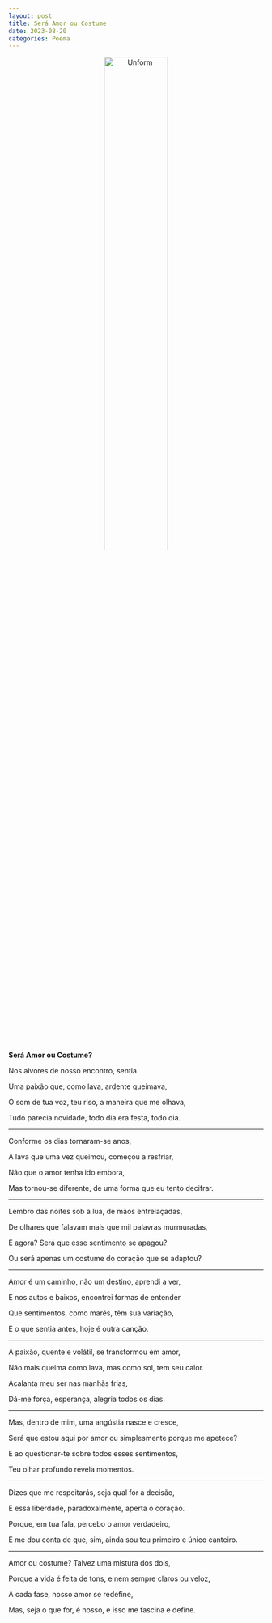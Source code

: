 ```yaml
---
layout: post
title: Será Amor ou Costume
date: 2023-08-20
categories: Poema
---
```


<p align="center">
<img src="{{ site.baseurl }}/images/2023-08-20-Sera-Amor-ou-Costume.png" height="50%" width="50%" alt="Unform" />
</p>

**Será Amor ou Costume?**

Nos alvores de nosso encontro, sentia  

Uma paixão que, como lava, ardente queimava,  

O som de tua voz, teu riso, a maneira que me olhava,  

Tudo parecia novidade, todo dia era festa, todo dia.

---

Conforme os dias tornaram-se anos,  

A lava que uma vez queimou, começou a resfriar,  

Não que o amor tenha ido embora,  

Mas tornou-se diferente, de uma forma que eu tento decifrar.

---

Lembro das noites sob a lua, de mãos entrelaçadas,  

De olhares que falavam mais que mil palavras murmuradas,  

E agora? Será que esse sentimento se apagou?  

Ou será apenas um costume do coração que se adaptou?

---

Amor é um caminho, não um destino, aprendi a ver,  

E nos autos e baixos, encontrei formas de entender  

Que sentimentos, como marés, têm sua variação,  

E o que sentia antes, hoje é outra canção.

---

A paixão, quente e volátil, se transformou em amor,  

Não mais queima como lava, mas como sol, tem seu calor.  

Acalanta meu ser nas manhãs frias,  

Dá-me força, esperança, alegria todos os dias.

---

Mas, dentro de mim, uma angústia nasce e cresce,  

Será que estou aqui por amor ou simplesmente porque me apetece?  

E ao questionar-te sobre todos esses sentimentos,  

Teu olhar profundo revela momentos.

---

Dizes que me respeitarás, seja qual for a decisão,  

E essa liberdade, paradoxalmente, aperta o coração.  

Porque, em tua fala, percebo o amor verdadeiro,  

E me dou conta de que, sim, ainda sou teu primeiro e único canteiro.

---

Amor ou costume? Talvez uma mistura dos dois,  

Porque a vida é feita de tons, e nem sempre claros ou veloz,  

A cada fase, nosso amor se redefine,  

Mas, seja o que for, é nosso, e isso me fascina e define.